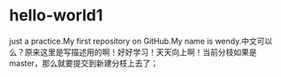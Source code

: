 # hello-world1
just a practice.My first repository on GitHub.My name is wendy.中文可以么？原来这里是写描述用的啊！好好学习！天天向上啊！当前分枝如果是master，那么就要提交到新建分枝上去了；
